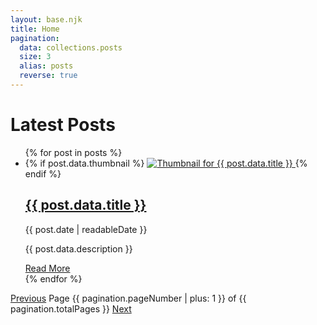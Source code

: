 ```yaml
---
layout: base.njk
title: Home
pagination:
  data: collections.posts
  size: 3
  alias: posts
  reverse: true
---
```


<h1>Latest Posts</h1>

<ul class="post-list">
  {% for post in posts %}
    <li class="post-list-item">
      {% if post.data.thumbnail %}
        <a href="{{ post.url }}">
          <img src="{{ post.data.thumbnail }}" alt="Thumbnail for {{ post.data.title }}" class="post-thumbnail">
        </a>
      {% endif %}
      <div class="post-list-item-content">
        <h2 class="post-title">
          <a href="{{ post.url }}">{{ post.data.title }}</a>
        </h2>
        <p class="post-meta">
          <time datetime="{{ post.date | htmlDateString }}">{{ post.date | readableDate }}</time>
        </p>
        <p class="post-excerpt">
          {{ post.data.description }}
        </p>
        <a href="{{ post.url }}" class="read-more">Read More</a>
      </div>
    </li>
  {% endfor %}
</ul>

<nav class="pagination">
  <a href="{{ pagination.previousPageHref }}" class="pagination-link" {% if not pagination.previousPageHref %}disabled{% endif %}>Previous</a>
  <span class="pagination-page">Page {{ pagination.pageNumber | plus: 1 }} of {{ pagination.totalPages }}</span>
  <a href="{{ pagination.nextPageHref }}" class="pagination-link" {% if not pagination.nextPageHref %}disabled{% endif %}>Next</a>
</nav>
